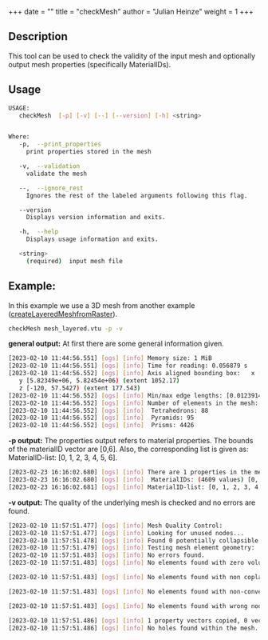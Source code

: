 +++
date = ""
title = "checkMesh"
author = "Julian Heinze"
weight = 1
+++

## Description
This tool can be used to check the validity of the input mesh and optionally output mesh properties (specifically MaterialIDs).
## Usage
```bash
USAGE: 
   checkMesh  [-p] [-v] [--] [--version] [-h] <string>


Where: 
   -p,  --print_properties
     print properties stored in the mesh

   -v,  --validation
     validate the mesh

   --,  --ignore_rest
     Ignores the rest of the labeled arguments following this flag.

   --version
     Displays version information and exits.

   -h,  --help
     Displays usage information and exits.

   <string>
     (required)  input mesh file

```

## Example:
In this example we use a 3D mesh from another example ([createLayeredMeshfromRaster](../../preprocessing/createLayeredMeshFromRasters/index.md)).

```bash
checkMesh mesh_layered.vtu -p -v
```

 **general output:**
 At first there are some general information given.
 ```bash
[2023-02-10 11:44:56.551] [ogs] [info] Memory size: 1 MiB
[2023-02-10 11:44:56.551] [ogs] [info] Time for reading: 0.056879 s
[2023-02-10 11:44:56.552] [ogs] [info] Axis aligned bounding box: 	x [394412, 395388) (extent 976.525)
	y [5.82349e+06, 5.82454e+06) (extent 1052.17)
	z [-120, 57.5427) (extent 177.543)
[2023-02-10 11:44:56.552] [ogs] [info] Min/max edge lengths: [0.0123914, 97.0344]
[2023-02-10 11:44:56.552] [ogs] [info] Number of elements in the mesh:
[2023-02-10 11:44:56.552] [ogs] [info] 	Tetrahedrons: 88
[2023-02-10 11:44:56.552] [ogs] [info] 	Pyramids: 95
[2023-02-10 11:44:56.552] [ogs] [info] 	Prisms: 4426
 ```
 **-p output:**
 The properties output refers to material properties. 
 The bounds of the materialID vector are [0,6]. 
 Also, the corresponding list is given as: MaterialID-list: [0, 1, 2, 3, 4, 5, 6].
 ```bash
[2023-02-23 16:16:02.680] [ogs] [info] There are 1 properties in the mesh:
[2023-02-23 16:16:02.680] [ogs] [info] 	MaterialIDs: (4609 values) [0, 6]
[2023-02-23 16:16:02.681] [ogs] [info] MaterialID-list: [0, 1, 2, 3, 4, 5, 6]
 ```
 **-v output:**
 The quality of the underlying mesh is checked and no errors are found.
  ```bash
[2023-02-10 11:57:51.477] [ogs] [info] Mesh Quality Control:
[2023-02-10 11:57:51.477] [ogs] [info] Looking for unused nodes...
[2023-02-10 11:57:51.478] [ogs] [info] Found 0 potentially collapsible nodes.
[2023-02-10 11:57:51.479] [ogs] [info] Testing mesh element geometry:
[2023-02-10 11:57:51.483] [ogs] [info] No errors found.
[2023-02-10 11:57:51.483] [ogs] [info] No elements found with zero volume.

[2023-02-10 11:57:51.483] [ogs] [info] No elements found with non coplanar nodes.

[2023-02-10 11:57:51.483] [ogs] [info] No elements found with non-convex geometry.

[2023-02-10 11:57:51.483] [ogs] [info] No elements found with wrong node order.

[2023-02-10 11:57:51.486] [ogs] [info] 1 property vectors copied, 0 vectors skipped.
[2023-02-10 11:57:51.486] [ogs] [info] No holes found within the mesh.
 ```

[//]: # (Note: Inconsistent usage of input mesh. Most other tools take -i as input.)